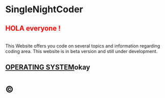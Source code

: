 # SingleNightCoder
<html>
  <h2 style="color:red;">HOLA everyone !</h2></br>
This Website offers you code on several topics and information regarding coding area. 
This website is in beta version and still under development.

  <head>
    <body>
      <h2><a href="file.html">OPERATING SYSTEM</a>okay</h2>
    </body>
  </head>
  </html>
  

# © 
